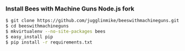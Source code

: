 ### Install  Bees with Machine Guns Node.js fork

```bash
$ git clone https://github.com/jugglinmike/beeswithmachineguns.git
$ cd beeswithmachineguns
$ mkvirtualenv --no-site-packages bees
$ easy_install pip
$ pip install -r requirements.txt
```

